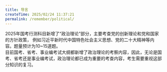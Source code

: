 ```yaml
---
title: 导言
createTime: 2025/02/24 11:37:21
permalink: /remember/political/
---
```


2025年国考行测科目新增了“政治理论”部分，主要考查党的创新理论和党和国家的方针政策，
例如习近平新时代中国特色社会主义思想、党的二十大精神等内容。题量预计为10~15道题。  
目前国考、省考、事业编考试大纲都新增了政治理论的考察内容，因此，无论是国考、省考还是事业编考试，政治理论都已成为重要的考查内容，考生需要重视这部分知识的复习。
